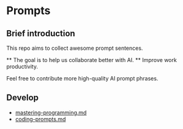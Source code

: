 # Prompts

## Brief introduction

This repo aims to collect awesome prompt sentences.

** The goal is to help us collaborate better with AI.
** Improve work productivity.

Feel free to contribute more high-quality AI prompt phrases.


## Develop
 
 * [mastering-programming.md](./mastering-programming.md)
 * [coding-prompts.md](./coding-prompts.md)

